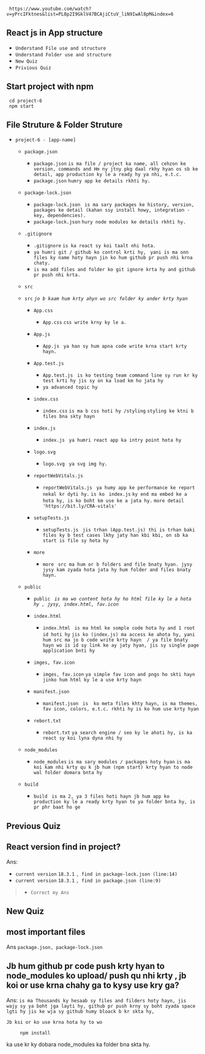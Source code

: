      https://www.youtube.com/watch?v=yPrcIFktnes&list=PL8p2I9GklV47BCAjiCtuV_liN9IwAl8pM&index=6

## React js in App structure
* `Understand File use and structure`
* `Understand Folder use and structure`
* `New Quiz`
* `Privious Quiz`

## Start project with npm

     cd project-6
     npm start

## File Struture & Folder Struture

* `project-6 - [app-name]`

    * `package.json`
       * `package.json` `is ma file / project ka name, all cehzon ke version, commands and Hm ny jtny pkg daal rkhy hyan os sb ke detail, app production ky le a ready hy ya nhi, e.t.c.`
       * `package.json` `humry app ke details rkhti hy.`

    * `package-lock.json`
        * `package-lock.json` ` is ma sary packages ke history, version, packages ke detail (kahan ssy install howy, integration -key, dependencies).`
        * `package-lock.json` `hury node modules ke details rkhti hy.`

    * `.gitignore`
        * `.gitignore` `is ka react sy koi taalt nhi hota.`
        * `ya humri git / github ko control krti hy,` ` yani is ma onn files ky name hoty hayn jin ko hum github pr push nhi krna chaty.`
        * `is ma add files and folder ko git ignore krta hy and github pr push nhi krta.`


    * `src` 
    * `src`       _`jo b kaam hum krty ahyn wo src folder ky ander krty hyan`_



        * `App.css`
            * `App.css` `css write krny ky le a.`

        * `App.js`
            * `App.js` ` ya han sy hum apna code write krna start krty hayn.`

        * `App.test.js`
            * `App.test.js` ` is ko testing team command line sy run kr ky test krti hy jis sy on ka load km ho jata hy`
            * `ya advanced topic hy`

        * `index.css`
            * `index.css` `is ma b css hoti hy /styling`
              `styling ke ktni b files bna skty hayn`

        * `index.js`
            * `index.js` ` ya humri react app ka intry point hota hy`
    
        * `logo.svg`
            * `logo.svg` ` ya svg img hy.`

        * `reportWebVitals.js`
            * `reportWebVitals.js` ` ya humy app ke performance ke report nekal kr dyti hy.`
             `is ko ` `index.js` `ky end ma embed ke a hota hy, is ko boht km use ke a jata hy.`
             `more detail 'https://bit.ly/CRA-vitals'`

        * `setupTests.js`
            * `setupTests.js` ` jis trhan (App.test.js) thi is trhan baki files ky b test cases lkhy jaty han kbi kbi, on sb ka start is file sy hota hy`
        * `more`
             * `more` ` src ma hum or b folders and file bnaty hyan. jysy jysy kam zyada hota jata hy hum folder and files bnaty hayn.`


    * `public`
        * `public` _` is ma wo content hota hy ho html file ky le a hota hy , jysy, index.html, fav.icon`_

        * `index.html`
            * `index.html` ` is ma html ke somple code hota hy and 1 root id hoti hy`
            `jis ko (index.js) ma access ke ahota hy, yani hum src ma jo b code write krty hayn  / ya file bnaty hayn wo is id sy link ke ay jaty hyan, jis sy single page application bnti hy`

        * `imges, fav.icon`
            * `imges, fav.icon` `ya simple fav icon and pngs ho skti hayn jinko hum html ky le a use krty hayn`

        * `manifest.json`
            * `manifest.json` ` is  ko meta files khty hayn, is ma themes, fav icon, colors, e.t.c. rkhti hy is ko hum use krty hyan`

        * `rebort.txt`
            * `rebort.txt` `ya search engine / seo ky le ahoti hy, is ka react sy koi lyna dyna nhi hy`

    * `node_modules`
        * `node_modules` `is ma sary modules / packages hoty hyan`
        `is ma koi kam nhi krty qu k jb hum (npm start) krty hyan to node wal folder domara bnta hy`

    * `build`
        * `build` ` is ma 2, ya 3 files hoti hayn jb hum app ko production ky le a ready krty hyan to ya folder bnta hy, is pr phr baat ho ge`






##
## Previous Quiz
## React version find in project?
Ans: 

 * `current version` `18.3.1` `, find in package-lock.json (line:14)`
 * `current version` `18.3.1` `, find in package.json (line:9)`

 >    * `Correct my Ans`


## New Quiz
## most important files
Ans `package.json, package-lock.json`

## Jb hum github pr code push krty hyan to node_modules ko upload/ push qu nhi krty , jb koi or use krna chahy ga to kysy use kry ga?
Ans: `is ma Thousands ky hesaab sy files and filders hoty hayn, jis wajy sy ya boht jga layti hy, github pr push krny sy boht zyada space lgti hy jis ke wja sy github humy bloack b kr skta hy,`

`Jb ksi or ko use krna hota hy to wo `
         
         npm install
ka use kr ky dobara node_modules ka folder bna skta hy.